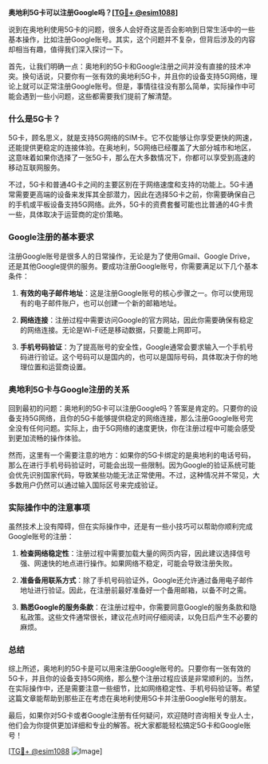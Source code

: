 **奥地利5G卡可以注册Google吗？[[TG💪+ @esim1088](https://t.me/s/esim1088)]**

说到在奥地利使用5G卡的问题，很多人会好奇这是否会影响到日常生活中的一些基本操作，比如注册Google账号。其实，这个问题并不复杂，但背后涉及的内容却相当有趣，值得我们深入探讨一下。

首先，让我们明确一点：奥地利的5G卡和Google注册之间并没有直接的技术冲突。换句话说，只要你有一张有效的奥地利5G卡，并且你的设备支持5G网络，理论上就可以正常注册Google账号。但是，事情往往没有那么简单，实际操作中可能会遇到一些小问题，这些都需要我们提前了解清楚。

### 什么是5G卡？

5G卡，顾名思义，就是支持5G网络的SIM卡。它不仅能够让你享受更快的网速，还能提供更稳定的连接体验。在奥地利，5G网络已经覆盖了大部分城市和地区，这意味着如果你选择了一张5G卡，那么在大多数情况下，你都可以享受到高速的移动互联网服务。

不过，5G卡和普通4G卡之间的主要区别在于网络速度和支持的功能上。5G卡通常需要更高端的设备来发挥其全部潜力，因此在选择5G卡之前，你需要确保自己的手机或平板设备支持5G网络。此外，5G卡的资费套餐可能也比普通的4G卡贵一些，具体取决于运营商的定价策略。

### Google注册的基本要求

注册Google账号是很多人的日常操作，无论是为了使用Gmail、Google Drive，还是其他Google提供的服务。要成功注册Google账号，你需要满足以下几个基本条件：

1. **有效的电子邮件地址**：这是注册Google账号的核心步骤之一。你可以使用现有的电子邮件账户，也可以创建一个新的邮箱地址。
   
2. **网络连接**：注册过程中需要访问Google的官方网站，因此你需要确保有稳定的网络连接。无论是Wi-Fi还是移动数据，只要能上网即可。

3. **手机号码验证**：为了提高账号的安全性，Google通常会要求输入一个手机号码进行验证。这个号码可以是国内的，也可以是国际号码，具体取决于你的地理位置和运营商设置。

### 奥地利5G卡与Google注册的关系

回到最初的问题：奥地利的5G卡可以注册Google吗？答案是肯定的。只要你的设备支持5G网络，且你的5G卡能够提供稳定的网络连接，那么注册Google账号完全没有任何问题。实际上，由于5G网络的速度更快，你在注册过程中可能会感受到更加流畅的操作体验。

然而，这里有一个需要注意的地方：如果你的5G卡绑定的是奥地利的电话号码，那么在进行手机号码验证时，可能会出现一些限制。因为Google的验证系统可能会优先识别国家代码，导致某些功能无法正常使用。不过，这种情况并不常见，大多数用户仍然可以通过输入国际区号来完成验证。

### 实际操作中的注意事项

虽然技术上没有障碍，但在实际操作中，还是有一些小技巧可以帮助你顺利完成Google账号的注册：

1. **检查网络稳定性**：注册过程中需要加载大量的网页内容，因此建议选择信号强、网速快的地点进行操作。如果网络不稳定，可能会导致注册失败。

2. **准备备用联系方式**：除了手机号码验证外，Google还允许通过备用电子邮件地址进行验证。因此，在注册前最好准备好一个备用邮箱，以备不时之需。

3. **熟悉Google的服务条款**：在注册过程中，你需要同意Google的服务条款和隐私政策。这些文件通常很长，建议花点时间仔细阅读，以免日后产生不必要的麻烦。

### 总结

综上所述，奥地利的5G卡是可以用来注册Google账号的。只要你有一张有效的5G卡，并且你的设备支持5G网络，那么整个注册过程应该是非常顺利的。当然，在实际操作中，还是需要注意一些细节，比如网络稳定性、手机号码验证等。希望这篇文章能帮助到那些正在考虑在奥地利使用5G卡并注册Google账号的朋友。

最后，如果你对5G卡或者Google注册有任何疑问，欢迎随时咨询相关专业人士，他们会为你提供更加详细和专业的解答。祝大家都能轻松搞定5G卡和Google账号！

[[TG💪+ @esim1088](https://t.me/s/esim1088) ![Image](https://i.postimg.cc/4NQfJmqS/Snipaste-2025-05-13-00-14-12.png)]